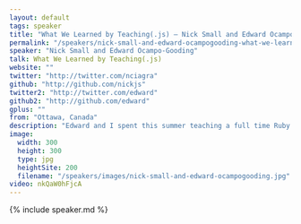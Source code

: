 ```yaml
---
layout: default
tags: speaker
title: "What We Learned by Teaching(.js) – Nick Small and Edward Ocampo-Gooding"
permalink: "/speakers/nick-small-and-edward-ocampogooding-what-we-learned-by-teachingjs.html"
speaker: "Nick Small and Edward Ocampo-Gooding"
talk: What We Learned by Teaching(.js)
website: ""
twitter: "http://twitter.com/nciagra"
github: "http://github.com/nickjs"
twitter2: "http://twitter.com/edward"
github2: "http://github.com/edward"
gplus: ""
from: "Ottawa, Canada"
description: "Edward and I spent this summer teaching a full time Ruby on Rails and JavaScript course to a group of 30 students, many of whom had never programmed before. We'll talk about growing pains in the curriculum, parts of JavaScript that are easy and hard to learn (and why!), why we decided to teach this glass, what we got out of it, and what the students got out of it. More importantly, we'll talk about not just how we taught JavaScript, but how we used meta-JavaScript and JavaScript tools to facilitate the learning and the logistics of the course. What I mean to say is, how we used JavaScript in order to teach JavaScript."
image:
  width: 300
  height: 300
  type: jpg
  heightSite: 200
  filename: "/speakers/images/nick-small-and-edward-ocampogooding.jpg"
video: nkQaW0hFjcA
---
```


{% include speaker.md %}

